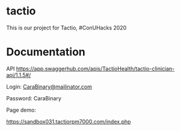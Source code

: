 # tactio

This is our project for Tactio, #ConUHacks 2020

# Documentation

 API
 https://app.swaggerhub.com/apis/TactioHealth/tactio-clinician-api/1.1.5#/

 Login: CaraBinary@mailinator.com

 Password: CaraBinary


Page demo:

https://sandbox031.tactiorpm7000.com/index.php

